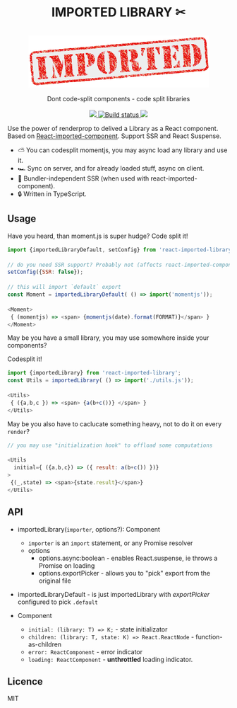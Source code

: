 <div align="center">
  <h1>IMPORTED LIBRARY ✂</h1>
  <br/>
  <img src="./assets/imported-logo.png" alt="imported library" width="409" align="center">
  <br/>
  <br/>
  Dont code-split components - code split libraries 
  <br/>
  <br/>
  
  <a href="https://www.npmjs.com/package/react-imported-library">
    <img src="https://img.shields.io/npm/v/react-imported-library.svg?style=flat-square" />
  </a>
        
  <a href="https://travis-ci.org/theKashey/react-imported-library">
   <img src="https://travis-ci.org/theKashey/react-imported-library.svg?branch=master" alt="Build status">
  </a> 
    
  <img src="https://badges.greenkeeper.io/theKashey/react-imported-library.svg" />
    
  <br/>
</div>

Use the power of renderprop to delived a Library as a React component. Based on 
[React-imported-component](https://github.com/theKashey/react-imported-component). Support SSR and React Suspense.

- ⛅️ You can codesplit momentjs, you may async load any library and use it.
- 🏎 Sync on server, and for already loaded stuff, async on client.
- 🚀 Bundler-independent SSR (when used with react-imported-component).
- 🔒 Written in TypeScript.
 
## Usage

Have you heard, than moment.js is super hudge? Code split it!
```javascript
import {importedLibraryDefault, setConfig} from 'react-imported-library';

// do you need SSR support? Probably not (affects react-imported-component settings)
setConfig({SSR: false});

// this will import `default` export
const Moment = importedLibraryDefault( () => import('momentjs'));

<Moment>
 { (momentjs) => <span> {momentjs(date).format(FORMAT)}</span> }
</Moment>
```

May be you have a small library, you may use somewhere inside your components?

Codesplit it! 
```js
import {importedLibrary} from 'react-imported-library';
const Utils = importedLibrary( () => import('./utils.js'));

<Utils>
 { ({a,b,c }) => <span> {a(b+c())} </span> }
</Utils>
```

May be you also have to caclucate something heavy, not to do it on every `render`?
```js
// you may use "initialization hook" to offload some computations

<Utils
  initial={ ({a,b,c}) => ({ result: a(b+c()) })}
>
 {(_,state) => <span>{state.result}</span>} 
</Utils>


```

## API

- importedLibrary(`importer`, options?): Component
  - `importer` is an `import` statement, or any Promise resolver
  - options 
    - options.async:boolean - enables React.suspense, ie throws a Promise on loading
    - options.exportPicker - allows you to "pick" export from the original file
    
- importedLibraryDefault - is just importedLibrary with _exportPicker_ configured to pick `.default`

- Component
  - `initial: (library: T) => K;` - state initializator
  - `children: (library: T, state: K) => React.ReactNode` - function-as-children
  - `error: ReactComponent` - error indicator
  - `loading: ReactComponent` - __unthrottled__ loading indicator.       


## Licence
MIT
